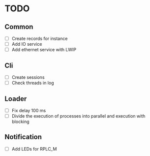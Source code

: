 # TODO

## Common
- [ ] Create records for instance
- [ ] Add IO service
- [ ] Add ethernet service with LWIP

## Cli
- [ ] Create sessions
- [ ] Check threads in log

## Loader
- [ ] Fix delay 100 ms
- [ ] Divide the execution of processes into parallel and execution with blocking

## Notification
- [ ] Add LEDs for RPLC_M
